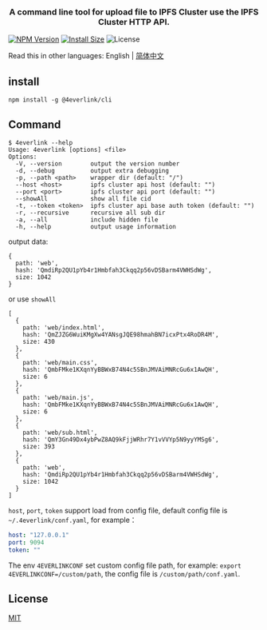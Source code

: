 <h3 align="center">A command line tool for upload file to IPFS Cluster use the IPFS Cluster HTTP API.</h3>

[![NPM Version](https://img.shields.io/npm/v/@4everlink/cli)](https://www.npmjs.org/package/@4everlink/cli)
[![Install Size](https://packagephobia.now.sh/badge?p=@4everlink/cli)](https://packagephobia.now.sh/result?p=@4everlink/cli)
![License](https://img.shields.io/npm/l/@4everlink/cli)


Read this in other languages: English | [简体中文](./README_ZH-CN.md) 
## install

```
npm install -g @4everlink/cli
```

## Command

```
$ 4everlink --help
Usage: 4everlink [options] <file>
Options:
  -V, --version        output the version number
  -d, --debug          output extra debugging
  -p, --path <path>    wrapper dir (default: "/")
  --host <host>        ipfs cluster api host (default: "")
  --port <port>        ipfs cluster api port (default: "")
  --showAll            show all file cid
  -t, --token <token>  ipfs cluster api base auth token (default: "")
  -r, --recursive      recursive all sub dir
  -a, --all            include hidden file
  -h, --help           output usage information
```
output data:
```
{
  path: 'web',
  hash: 'QmdiRp2QU1pYb4r1Hmbfah3Ckqq2p56vDSBarm4VWHSdWg',
  size: 1042
}
```
or use `showAll`
```
[
  {
    path: 'web/index.html',
    hash: 'QmZJZG6WuiKMgXw4YANsgJQE98hmahBN7icxPtx4RoDR4M',
    size: 430
  },
  {
    path: 'web/main.css',
    hash: 'QmbFMke1KXqnYyBBWxB74N4c5SBnJMVAiMNRcGu6x1AwQH',
    size: 6
  },
  {
    path: 'web/main.js',
    hash: 'QmbFMke1KXqnYyBBWxB74N4c5SBnJMVAiMNRcGu6x1AwQH',
    size: 6
  },
  {
    path: 'web/sub.html',
    hash: 'QmY3Gn49Dx4ybPwZ8AQ9kFjjWRhr7Y1vVVYp5N9yyYMSg6',
    size: 393
  },
  {
    path: 'web',
    hash: 'QmdiRp2QU1pYb4r1Hmbfah3Ckqq2p56vDSBarm4VWHSdWg',
    size: 1042
  }
]
```

`host`, `port`, `token` support load from config file, default config file is `~/.4everlink/conf.yaml`, for example：
```yaml
host: "127.0.0.1"
port: 9094
token: ""
```
The env `4EVERLINKCONF` set custom config file path, for example:
`export 4EVERLINKCONF=/custom/path`, the config file is `/custom/path/conf.yaml`.

## License

[MIT](LICENSE)
